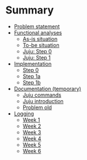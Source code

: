 # Summary
* [Problem statement](problem.md)
* [Functional analyses]()
	* [As-is situation](asis.md)
	* [To-be situation](tobe.md)
	* [Juju: Step 0 ](fstep0.md)
	* [Juju: Step 1 ](fstep1.md)
* [Implementation]()
	* [Step 0](istep0.md)
	* [Step 1a](istep1a.md)
	* [Step 1b](istep1b.md)
* [Documentation (temporary)]()
    * [Juju commands](jujucommands.md)
    * [Juju introduction](howjujuworks.md)
    * [Problem old ](probleemstelling.md)
* [Logging]()
    * [Week 1](week1.md)
    * [Week 2](week2.md)
    * [Week 3](week3.md)
    * [Week 4](week4.md)
    * [Week 5](week5.md)
    * [Week 6](week6.md)
    


